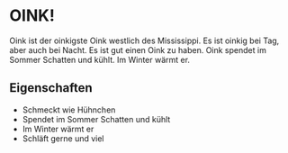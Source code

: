 # OINK!
Oink ist der oinkigste Oink westlich des Mississippi. Es ist oinkig bei Tag, aber auch bei Nacht. Es ist gut einen Oink zu haben. Oink spendet im Sommer Schatten und kühlt. Im Winter wärmt er.
## Eigenschaften
* Schmeckt wie Hühnchen
* Spendet im Sommer Schatten und kühlt
* Im Winter wärmt er
* Schläft gerne und viel

